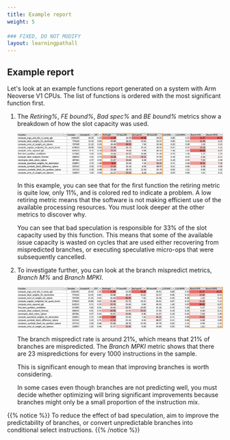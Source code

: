 ```yaml
---
title: Example report
weight: 5

### FIXED, DO NOT MODIFY
layout: learningpathall
---
```


## Example report

Let's look at an example functions report generated on a system with Arm Neoverse V1 CPUs. The list of functions is ordered with the most significant function first.

1. The _Retiring%_, _FE bound%_, _Bad spec%_ and _BE bound%_ metrics show a breakdown of how the slot capacity was used.

    ![Boundness](images/v1-spe-report-boundness.png)

    In this example, you can see that for the first function the retiring metric is quite low, only 11%, and is colored red to indicate a problem. A low retiring metric means that the software is not making efficient use of the available processing resources. You must look  deeper at the other metrics to discover why.

    You can see that bad speculation is responsible for 33% of the slot capacity used by this function. This means that some of the available issue capacity is wasted on cycles that are used either recovering from mispredicted branches, or executing speculative micro-ops that were subsequently cancelled.

1. To investigate further, you can look at the branch mispredict metrics, _Branch M%_ and _Branch MPKI_.

    ![Branch mispredicts](images/v1-spe-report-branches.png)

    The branch mispredict rate is around 21%, which means that 21% of branches are mispredicted. The _Branch MPKI_ metric shows that there are 23 mispredictions for every 1000 instructions in the sample.

    This is significant enough to mean that improving branches is worth considering.

    In some cases even though branches are not predicting well, you must decide whether optimizing will bring significant improvements because branches might only be a small proportion of the instruction mix.

{{% notice %}}
To reduce the effect of bad speculation, aim to improve the predictability of branches, or convert unpredictable branches into conditional select instructions.
{{% /notice %}}
